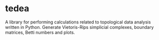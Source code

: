 # tedea

A library for performing calculations related to topological data analysis written in Python. Generate Vietoris-Rips simplicial complexes, boundary matrices, Betti numbers and plots.